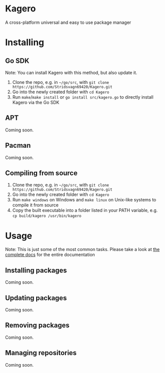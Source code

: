 # Kagero
A cross-platform universal and easy to use package manager

# Installing
## Go SDK
Note: You can install Kagero with this method, but also update it.
1. Clone the repo, e.g. in `~/go/src`, with `git clone https://github.com/Stridsvagn69420/Kagero.git`
2. Go into the newly created folder with `cd Kagero`
3. Run `make`/`make install` or `go install src/kagero.go` to directly install Kagero via the Go SDK

## APT
Coming soon.

## Pacman
Coming soon.

## Compiling from source
1. Clone the repo, e.g. in `~/go/src`, with `git clone https://github.com/Stridsvagn69420/Kagero.git`
2. Go into the newly created folder with `cd Kagero`
3. Run `make windows` on Windows and `make linux` on Unix-like systems to compile it from source
4. Copy the built executable into a folder listed in your PATH variable, e.g. `cp build/kagero /usr/bin/kagero`

# Usage
Note: This is just some of the most common tasks. Please take a look at [the complete docs](/docs/README.md) for the entire documentation
## Installing packages
Coming soon.

## Updating packages
Coming soon.

## Removing packages
Coming soon.

## Managing repositories
Coming soon.
